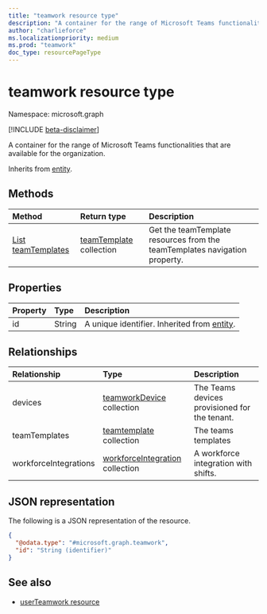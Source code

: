 ```yaml
---
title: "teamwork resource type"
description: "A container for the range of Microsoft Teams functionalities that are available for the organization."
author: "charlieforce"
ms.localizationpriority: medium
ms.prod: "teamwork"
doc_type: resourcePageType
---
```


# teamwork resource type

Namespace: microsoft.graph

[!INCLUDE [beta-disclaimer](../../includes/beta-disclaimer.md)]

A container for the range of Microsoft Teams functionalities that are available for the organization. 

Inherits from [entity](../resources/entity.md).

## Methods
|Method|Return type|Description|
|:---|:---|:---|
|[List teamTemplates](../api/teamwork-list-teamtemplates.md)|[teamTemplate](../resources/teamtemplate.md) collection|Get the teamTemplate resources from the teamTemplates navigation property.|

## Properties
|Property|Type|Description|
|:---|:---|:---|
|id|String| A unique identifier. Inherited from [entity](../resources/entity.md).|

## Relationships
|Relationship|Type|Description|
|:---|:---|:---|
|devices|[teamworkDevice](../resources/teamworkdevice.md) collection| The Teams devices provisioned for the tenant.|
|teamTemplates|[teamtemplate](../resources/teamtemplate.md) collection| The teams templates|
|workforceIntegrations|[workforceIntegration](../resources/workforceintegration.md) collection| A workforce integration with shifts.|

## JSON representation
The following is a JSON representation of the resource.
<!-- {
  "blockType": "resource",
  "keyProperty": "id",
  "@odata.type": "microsoft.graph.teamwork",
  "baseType": "microsoft.graph.entity",
  "openType": false
}
-->
``` json
{
  "@odata.type": "#microsoft.graph.teamwork",
  "id": "String (identifier)"
}
```
## See also
- [userTeamwork resource](userteamwork.md)
